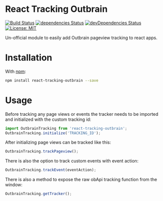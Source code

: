 # React Tracking Outbrain

[![Build Status](https://travis-ci.org/realalexbarge/react-tracking-outbrain.svg?branch=master)](https://travis-ci.org/realalexbarge/react-tracking-outbrain) [![dependencies Status](https://david-dm.org/realalexbarge/react-tracking-outbrain/status.svg)](https://david-dm.org/realalexbarge/react-tracking-outbrain) [![devDependencies Status](https://david-dm.org/realalexbarge/react-tracking-outbrain/dev-status.svg)](https://david-dm.org/realalexbarge/react-tracking-outbrain?type=dev) [![License: MIT](https://img.shields.io/badge/License-MIT-blue.svg)](https://opensource.org/licenses/MIT)

Un-official module to easily add Outbrain pageview tracking to react apps.

# Installation

With [npm](https://www.npmjs.com/):

```bash
npm install react-tracking-outbrain --save
```

# Usage

Before tracking any page views or events the tracker needs to be imported and initialized with the custom tracking id:

```js
import OutbrainTracking from 'react-tracking-outbrain';
OutbrainTracking.initialize('TRACKING_ID');
```

After initializing page views can be tracked like this:

```js
OutbrainTracking.trackPageview();
```

There is also the option to track custom events with event action:

```js
OutbrainTracking.trackEvent(eventAction);
```

There is also a method to expose the raw obApi tracking function from the window:

```js
OutbrainTracking.getTracker();
```
